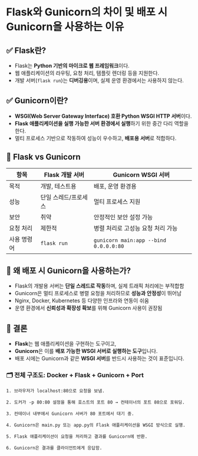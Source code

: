 # Flask와 Gunicorn의 차이 및 배포 시 Gunicorn을 사용하는 이유

## ✅ Flask란?
- Flask는 **Python 기반의 마이크로 웹 프레임워크**이다.
- 웹 애플리케이션의 라우팅, 요청 처리, 템플릿 렌더링 등을 지원한다.
- 개발 서버(`flask run`)는 **디버깅용**이며, 실제 운영 환경에서는 사용하지 않는다.

## ✅ Gunicorn이란?
- **WSGI(Web Server Gateway Interface) 호환 Python WSGI HTTP 서버**이다.
- **Flask 애플리케이션을 실행 가능한 서버 환경에서 실행**하기 위한 중간 다리 역할을 한다.
- 멀티 프로세스 기반으로 작동하여 성능이 우수하고, **배포용 서버**로 적합하다.

## 🔄 Flask vs Gunicorn

| 항목            | Flask 개발 서버              | Gunicorn WSGI 서버                  |
|-----------------|------------------------------|-------------------------------------|
| 목적            | 개발, 테스트용               | 배포, 운영 환경용                   |
| 성능            | 단일 스레드/프로세스         | 멀티 프로세스 지원                  |
| 보안            | 취약                         | 안정적인 보안 설정 가능             |
| 요청 처리       | 제한적                        | 병렬 처리로 고성능 요청 처리 가능   |
| 사용 명령어     | `flask run`                  | `gunicorn main:app --bind 0.0.0.0:80` |

## 🚀 왜 배포 시 Gunicorn을 사용하는가?

- Flask의 개발용 서버는 **단일 스레드로 작동**하며, 실제 트래픽 처리에는 부적합함
- Gunicorn은 멀티 프로세스로 병렬 요청을 처리하므로 **성능과 안정성**이 뛰어남
- Nginx, Docker, Kubernetes 등 다양한 인프라와 연동이 쉬움
- 운영 환경에서 **신뢰성과 확장성 확보**를 위해 Gunicorn 사용이 권장됨

## 🧩 결론

- **Flask**는 웹 애플리케이션을 구현하는 도구이고,
- **Gunicorn**은 이를 **배포 가능한 WSGI 서버로 실행하는 도구**입니다.
- 배포 시에는 Gunicorn과 같은 **WSGI 서버**를 반드시 사용하는 것이 표준입니다.

### 🗂 전체 구조도: Docker + Flask + Gunicorn + Port

```mermaid
1. 브라우저가 localhost:80으로 요청을 보냄.

2. 도커가 -p 80:80 설정을 통해 호스트의 포트 80 → 컨테이너의 포트 80으로 포워딩.

3. 컨테이너 내부에서 Gunicorn 서버가 80 포트에서 대기 중.

4. Gunicorn은 main.py 또는 app.py의 Flask 애플리케이션을 WSGI 방식으로 실행.

5. Flask 애플리케이션이 요청을 처리하고 결과를 Gunicorn에 반환.

6. Gunicorn은 결과를 클라이언트에게 응답함.
```